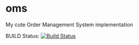 # oms
My cute Order Management System implementation


BUILD Status:
[![Build Status](https://travis-ci.org/eater2/oms.svg?branch=master)](https://travis-ci.org/eater2/oms)
